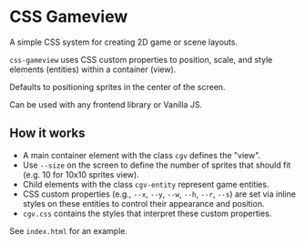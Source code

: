 # CSS Gameview

A simple CSS system for creating 2D game or scene layouts.

`css-gameview` uses CSS custom properties to position, scale, and style elements (entities) within a container (view).

Defaults to positioning sprites in the center of the screen.

Can be used with any frontend library or Vanilla JS.

## How it works

- A main container element with the class `cgv` defines the "view".
- Use `--size` on the screen to define the number of sprites that should fit (e.g. 10 for 10x10 sprites view).
- Child elements with the class `cgv-entity` represent game entities.
- CSS custom properties (e.g., `--x`, `--y`, `--w`, `--h`, `--r`, `--s`) are set via inline styles on these entities to control their appearance and position.
- `cgv.css` contains the styles that interpret these custom properties.

See `index.html` for an example.
